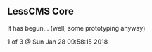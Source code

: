 LessCMS Core
------------

It has begun... (well, some prototyping anyway)

1 of 3 @ Sun Jan 28 09:58:15 2018
